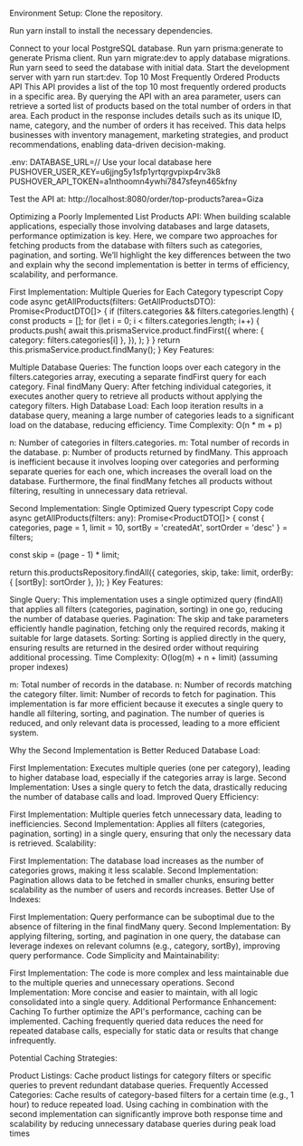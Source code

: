Environment Setup:
Clone the repository.

Run yarn install to install the necessary dependencies.

Connect to your local PostgreSQL database.
Run yarn prisma:generate to generate Prisma client.
Run yarn migrate:dev to apply database migrations.
Run yarn seed to seed the database with initial data.
Start the development server with yarn run start:dev.
Top 10 Most Frequently Ordered Products API
This API provides a list of the top 10 most frequently ordered products in a specific area. By querying the API with an area parameter, users can retrieve a sorted list of products based on the total number of orders in that area. Each product in the response includes details such as its unique ID, name, category, and the number of orders it has received. This data helps businesses with inventory management, marketing strategies, and product recommendations, enabling data-driven decision-making.

.env:
   DATABASE_URL=// Use your local database here
   PUSHOVER_USER_KEY=u6jjng5y1sfp1yrtqrgvpixp4rv3k8
   PUSHOVER_API_TOKEN=a1nthoomn4ywhi7847sfeyn465kfny


Test the API at:
http://localhost:8080/order/top-products?area=Giza

Optimizing a Poorly Implemented List Products API:
When building scalable applications, especially those involving databases and large datasets, performance optimization is key. Here, we compare two approaches for fetching products from the database with filters such as categories, pagination, and sorting. We’ll highlight the key differences between the two and explain why the second implementation is better in terms of efficiency, scalability, and performance.

First Implementation: Multiple Queries for Each Category
typescript
Copy code
async getAllProducts(filters: GetAllProductsDTO): Promise<ProductDTO[]> {
  if (filters.categories && filters.categories.length) {
    const products = [];
    for (let i = 0; i < filters.categories.length; i++) {
      products.push(
        await this.prismaService.product.findFirst({
          where: { category: filters.categories[i] },
        }),
      );
    }
  }
  return this.prismaService.product.findMany();
}
Key Features:

Multiple Database Queries: The function loops over each category in the filters.categories array, executing a separate findFirst query for each category.
Final findMany Query: After fetching individual categories, it executes another query to retrieve all products without applying the category filters.
High Database Load: Each loop iteration results in a database query, meaning a large number of categories leads to a significant load on the database, reducing efficiency.
Time Complexity:
O(n * m + p)

n: Number of categories in filters.categories.
m: Total number of records in the database.
p: Number of products returned by findMany.
This approach is inefficient because it involves looping over categories and performing separate queries for each one, which increases the overall load on the database. Furthermore, the final findMany fetches all products without filtering, resulting in unnecessary data retrieval.

Second Implementation: Single Optimized Query
typescript
Copy code
async getAllProducts(filters: any): Promise<ProductDTO[]> {
  const { categories, page = 1, limit = 10, sortBy = 'createdAt', sortOrder = 'desc' } = filters;

  const skip = (page - 1) * limit;

  return this.productsRepository.findAll({
    categories,
    skip,
    take: limit,
    orderBy: { [sortBy]: sortOrder },
  });
}
Key Features:

Single Query: This implementation uses a single optimized query (findAll) that applies all filters (categories, pagination, sorting) in one go, reducing the number of database queries.
Pagination: The skip and take parameters efficiently handle pagination, fetching only the required records, making it suitable for large datasets.
Sorting: Sorting is applied directly in the query, ensuring results are returned in the desired order without requiring additional processing.
Time Complexity:
O(log(m) + n + limit) (assuming proper indexes)

m: Total number of records in the database.
n: Number of records matching the category filter.
limit: Number of records to fetch for pagination.
This implementation is far more efficient because it executes a single query to handle all filtering, sorting, and pagination. The number of queries is reduced, and only relevant data is processed, leading to a more efficient system.

Why the Second Implementation is Better
Reduced Database Load:

First Implementation: Executes multiple queries (one per category), leading to higher database load, especially if the categories array is large.
Second Implementation: Uses a single query to fetch the data, drastically reducing the number of database calls and load.
Improved Query Efficiency:

First Implementation: Multiple queries fetch unnecessary data, leading to inefficiencies.
Second Implementation: Applies all filters (categories, pagination, sorting) in a single query, ensuring that only the necessary data is retrieved.
Scalability:

First Implementation: The database load increases as the number of categories grows, making it less scalable.
Second Implementation: Pagination allows data to be fetched in smaller chunks, ensuring better scalability as the number of users and records increases.
Better Use of Indexes:

First Implementation: Query performance can be suboptimal due to the absence of filtering in the final findMany query.
Second Implementation: By applying filtering, sorting, and pagination in one query, the database can leverage indexes on relevant columns (e.g., category, sortBy), improving query performance.
Code Simplicity and Maintainability:

First Implementation: The code is more complex and less maintainable due to the multiple queries and unnecessary operations.
Second Implementation: More concise and easier to maintain, with all logic consolidated into a single query.
Additional Performance Enhancement: Caching
To further optimize the API's performance, caching can be implemented. Caching frequently queried data reduces the need for repeated database calls, especially for static data or results that change infrequently.

Potential Caching Strategies:

Product Listings: Cache product listings for category filters or specific queries to prevent redundant database queries.
Frequently Accessed Categories: Cache results of category-based filters for a certain time (e.g., 1 hour) to reduce repeated load.
Using caching in combination with the second implementation can significantly improve both response time and scalability by reducing unnecessary database queries during peak load times



